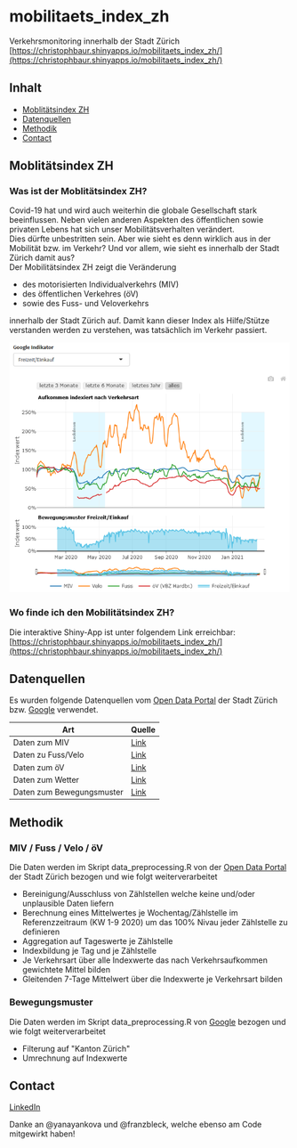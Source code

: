 # mobilitaets_index_zh
Verkehrsmonitoring innerhalb der Stadt Zürich  
[https://christophbaur.shinyapps.io/mobilitaets_index_zh/](https://christophbaur.shinyapps.io/mobilitaets_index_zh/)


## Inhalt
- [Moblitätsindex ZH](#Mobilitätsindex-ZH)
- [Datenquellen](#Datenquellen)
- [Methodik](#Methodik)
- [Contact](#Contact)


## Moblitätsindex ZH
### Was ist der Moblitätsindex ZH?

Covid-19 hat und wird auch weiterhin die globale Gesellschaft stark beeinflussen. Neben vielen anderen Aspekten des öffentlichen sowie privaten Lebens 
hat sich unser Mobilitätsverhalten verändert.  
Dies dürfte unbestritten sein. Aber wie sieht es denn wirklich aus in der Mobilität bzw. im Verkehr? Und vor allem, wie sieht es innerhalb der Stadt Zürich damit aus?  
Der Mobilitätsindex ZH zeigt die Veränderung  

* des motorisierten Individualverkehrs (MIV)  
* des öffentlichen Verkehres (öV)  
* sowie des Fuss- und Veloverkehrs  

innerhalb der Stadt Zürich auf. Damit kann dieser Index als Hilfe/Stütze verstanden werden zu verstehen, was tatsächlich im Verkehr passiert.

![Beispielplot - Verkehrsaufkommen und Veränderung des Bewegungsmuster gemäss Google](https://github.com/christophbaur/mobilitaets_index_zh/blob/main/data/example_plot.PNG)

### Wo finde ich den Mobilitätsindex ZH?

Die interaktive Shiny-App ist unter folgendem Link erreichbar:  
[https://christophbaur.shinyapps.io/mobilitaets_index_zh/](https://christophbaur.shinyapps.io/mobilitaets_index_zh/)




## Datenquellen

Es wurden folgende Datenquellen vom [Open Data Portal](https://data.stadt-zuerich.ch/) der Stadt Zürich bzw. [Google]() verwendet.

Art | Quelle
------------ | -------------
Daten zum MIV | [Link](https://data.stadt-zuerich.ch/dataset/sid_dav_verkehrszaehlung_miv_od2031)
Daten zu Fuss/Velo| [Link](https://data.stadt-zuerich.ch/dataset/ted_taz_verkehrszaehlungen_werte_fussgaenger_velo)
Daten zum öV | [Link](https://data.stadt-zuerich.ch/dataset/vbz_frequenzen_hardbruecke)
Daten zum Wetter | [Link](https://data.stadt-zuerich.ch/dataset/sid_wapo_wetterstationen)
Daten zum Bewegungsmuster | [Link](https://www.google.com/covid19/mobility/index.html?hl=de)


## Methodik
### MIV / Fuss / Velo / öV 

Die Daten werden im Skript data_preprocessing.R von der [Open Data Portal](https://data.stadt-zuerich.ch/) der Stadt Zürich bezogen und wie folgt weiterverarbeitet

* Bereinigung/Ausschluss von Zählstellen welche keine und/oder unplausible Daten liefern
* Berechnung eines Mittelwertes je Wochentag/Zählstelle im Referenzzeitraum (KW 1-9 2020) um das 100% Nivau jeder Zählstelle zu definieren
* Aggregation auf Tageswerte je Zählstelle
* Indexbildung je Tag und je Zählstelle
* Je Verkehrsart über alle Indexwerte das nach Verkehrsaufkommen gewichtete Mittel bilden
* Gleitenden 7-Tage Mittelwert über die Indexwerte je Verkehrsart bilden

### Bewegungsmuster

Die Daten werden im Skript data_preprocessing.R von [Google](https://www.google.com/covid19/mobility/index.html?hl=de) bezogen und wie folgt weiterverarbeitet  

* Filterung auf "Kanton Zürich"
* Umrechnung auf Indexwerte


## Contact

[LinkedIn](https://www.linkedin.com/in/christoph-baur-89759a202/)


Danke an @yanayankova und @franzbleck, welche ebenso am Code mitgewirkt haben!
